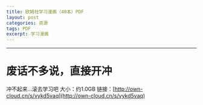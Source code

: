 ```yaml
---
title: 欧姆社学习漫画（40本）PDF
layout: post
categories: 资源
tags: PDF
excerpt: 学习漫画
---
```

---------
# 废话不多说，直接开冲 #
冲不起来...滚去学习吧
									大小：约1.0GB
		链接：[http://own-cloud.cn/s/vykd5vaq](http://own-cloud.cn/s/vykd5vaq)
